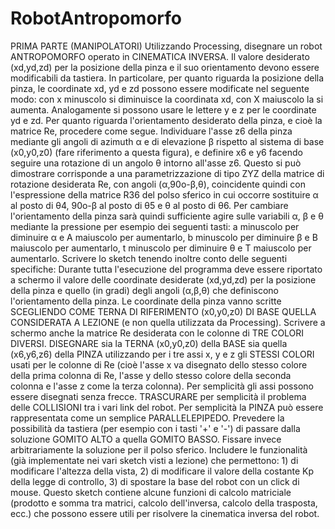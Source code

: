 # RobotAntropomorfo
PRIMA PARTE (MANIPOLATORI)
Utilizzando Processing, disegnare un robot ANTROPOMORFO operato in CINEMATICA INVERSA. Il valore desiderato (xd,yd,zd) per la posizione della pinza e il suo orientamento devono essere modificabili da tastiera. 
In particolare, per quanto riguarda la posizione della pinza, le coordinate xd, yd e zd possono essere modificate nel seguente modo: con x minuscolo si diminuisce la coordinata xd, con X maiuscolo la si aumenta. Analogamente si possono usare le lettere y e z per le coordinate yd e zd.
Per quanto riguarda l'orientamento desiderato della pinza, e cioè la matrice Re, procedere come segue. Individuare l'asse z6 della pinza mediante gli angoli di azimuth α e di elevazione β rispetto al sistema di base (x0,y0,z0) (fare riferimento a questa figura), e definire x6 e y6 facendo seguire una rotazione di un angolo θ intorno all'asse z6.
Questo si può dimostrare corrisponde a una parametrizzazione di tipo ZYZ della matrice di rotazione desiderata Re, con angoli (α,90o-β,θ), coincidente quindi con l'espressione della matrice R36 del polso sferico in cui occorre sostituire α al posto di θ4, 90o-β al posto di θ5 e θ al posto di θ6. 
Per cambiare l'orientamento della pinza sarà quindi sufficiente agire sulle variabili α, β e θ mediante la pressione per esempio dei seguenti tasti: a minuscolo per diminuire α e A maiuscolo per aumentarlo, b minuscolo per diminuire β e B maiuscolo per aumentarlo, t minuscolo per diminuire θ e T maiuscolo per aumentarlo.
Scrivere lo sketch tenendo inoltre conto delle seguenti specifiche:
Durante tutta l'esecuzione del programma deve essere riportato a schermo il valore delle coordinate desiderate (xd,yd,zd) per la posizione della pinza e quello (in gradi) degli angoli (α,β,θ) che definiscono l'orientamento della pinza. Le coordinate della pinza vanno scritte SCEGLIENDO COME TERNA DI RIFERIMENTO (x0,y0,z0) 
DI BASE QUELLA CONSIDERATA A LEZIONE (e non quella utilizzata da Processing).
Scrivere a schermo anche la matrice Re desiderata con le colonne di TRE COLORI DIVERSI.
DISEGNARE sia la TERNA (x0,y0,z0) della BASE sia quella (x6,y6,z6) della PINZA utilizzando per i tre assi x, y e z gli STESSI COLORI usati per le colonne di Re (cioè l'asse x va disegnato dello stesso colore della prima colonna di Re,
l'asse y dello stesso colore della seconda colonna e l'asse z come la terza colonna). Per semplicità gli assi possono essere disegnati senza frecce.
TRASCURARE per semplicità il problema delle COLLISIONI tra i vari link del robot.
Per semplicità la PINZA può essere rappresentata come un semplice PARALLELEPIPEDO.
Prevedere la possibilità da tastiera (per esempio con i tasti '+' e '-') di passare dalla soluzione GOMITO ALTO a quella GOMITO BASSO. Fissare invece arbitrariamente la soluzione per il polso sferico.
Includere le funzionalità (già implementate nei vari sketch visti a lezione) che permettono: 1) di modificare l'altezza della vista, 2) di modificare il valore della costante Kp della legge di controllo, 3) di spostare la base del robot con un click di mouse.
Questo sketch contiene alcune funzioni di calcolo matriciale (prodotto e somma tra matrici, calcolo dell'inversa, calcolo della trasposta, ecc.) che possono essere utili per risolvere la cinematica inversa del robot.
